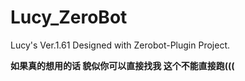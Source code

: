 # Lucy_ZeroBot

Lucy's Ver.1.61 Designed with Zerobot-Plugin Project.

**如果真的想用的话 貌似你可以直接找我 这个不能直接跑(((**
